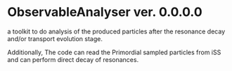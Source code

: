 # ObservableAnalyser  ver. 0.0.0.0
a toolkit to do analysis of the produced particles 
after the resonance decay and/or transport evolution stage.

Additionally, The code can read the Primordial sampled
particles from iSS and can perform direct decay of resonances. 
